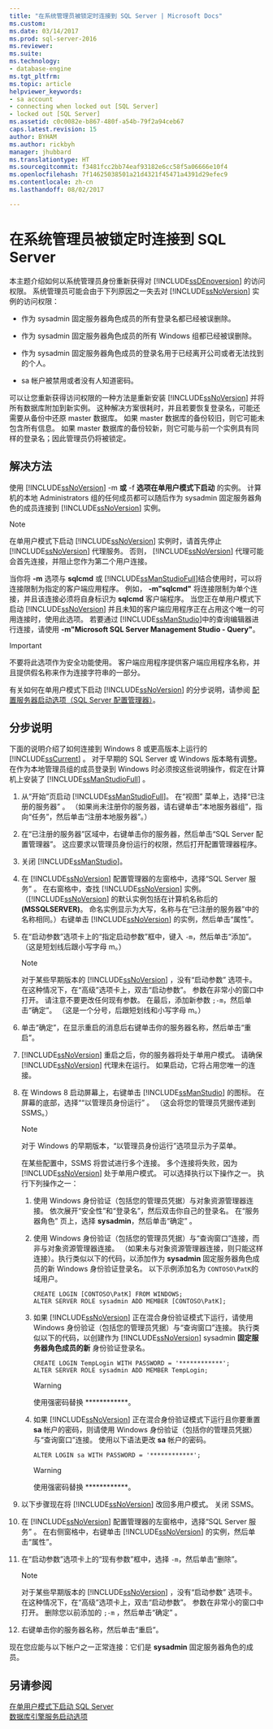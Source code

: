 ```yaml
---
title: "在系统管理员被锁定时连接到 SQL Server | Microsoft Docs"
ms.custom: 
ms.date: 03/14/2017
ms.prod: sql-server-2016
ms.reviewer: 
ms.suite: 
ms.technology:
- database-engine
ms.tgt_pltfrm: 
ms.topic: article
helpviewer_keywords:
- sa account
- connecting when locked out [SQL Server]
- locked out [SQL Server]
ms.assetid: c0c0082e-b867-480f-a54b-79f2a94ceb67
caps.latest.revision: 15
author: BYHAM
ms.author: rickbyh
manager: jhubbard
ms.translationtype: HT
ms.sourcegitcommit: f3481fcc2bb74eaf93182e6cc58f5a06666e10f4
ms.openlocfilehash: 7f14625038501a21d4321f45471a4391d29efec9
ms.contentlocale: zh-cn
ms.lasthandoff: 08/02/2017

---
```

# <a name="connect-to-sql-server-when-system-administrators-are-locked-out"></a>在系统管理员被锁定时连接到 SQL Server
  本主题介绍如何以系统管理员身份重新获得对 [!INCLUDE[ssDEnoversion](../../includes/ssdenoversion-md.md)] 的访问权限。 系统管理员可能会由于下列原因之一失去对 [!INCLUDE[ssNoVersion](../../includes/ssnoversion-md.md)] 实例的访问权限：  
  
-   作为 sysadmin 固定服务器角色成员的所有登录名都已经被误删除。  
  
-   作为 sysadmin 固定服务器角色成员的所有 Windows 组都已经被误删除。  
  
-   作为 sysadmin 固定服务器角色成员的登录名用于已经离开公司或者无法找到的个人。  
  
-   sa 帐户被禁用或者没有人知道密码。  
  
 可以让您重新获得访问权限的一种方法是重新安装 [!INCLUDE[ssNoVersion](../../includes/ssnoversion-md.md)] 并将所有数据库附加到新实例。 这种解决方案很耗时，并且若要恢复登录名，可能还需要从备份中还原 master 数据库。 如果 master 数据库的备份较旧，则它可能未包含所有信息。 如果 master 数据库的备份较新，则它可能与前一个实例具有同样的登录名；因此管理员仍将被锁定。  
  
## <a name="resolution"></a>解决方法  
 使用 [!INCLUDE[ssNoVersion](../../includes/ssnoversion-md.md)] -m **或** -f **选项在单用户模式下启动** 的实例。 计算机的本地 Administrators 组的任何成员都可以随后作为 sysadmin 固定服务器角色的成员连接到 [!INCLUDE[ssNoVersion](../../includes/ssnoversion-md.md)] 实例。  
  
> [!NOTE]  
>  在单用户模式下启动 [!INCLUDE[ssNoVersion](../../includes/ssnoversion-md.md)] 实例时，请首先停止 [!INCLUDE[ssNoVersion](../../includes/ssnoversion-md.md)] 代理服务。 否则， [!INCLUDE[ssNoVersion](../../includes/ssnoversion-md.md)] 代理可能会首先连接，并阻止您作为第二个用户连接。  
  
 当你将 **-m** 选项与 **sqlcmd** 或 [!INCLUDE[ssManStudioFull](../../includes/ssmanstudiofull-md.md)]结合使用时，可以将连接限制为指定的客户端应用程序。 例如， **-m"sqlcmd"** 将连接限制为单个连接，并且该连接必须将自身标识为 **sqlcmd** 客户端程序。 当您正在单用户模式下启动 [!INCLUDE[ssNoVersion](../../includes/ssnoversion-md.md)] 并且未知的客户端应用程序正在占用这个唯一的可用连接时，使用此选项。 若要通过 [!INCLUDE[ssManStudio](../../includes/ssmanstudio-md.md)]中的查询编辑器进行连接，请使用 **-m"Microsoft SQL Server Management Studio - Query"**。  
  
> [!IMPORTANT]  
>  不要将此选项作为安全功能使用。 客户端应用程序提供客户端应用程序名称，并且提供假名称来作为连接字符串的一部分。  
  
 有关如何在单用户模式下启动 [!INCLUDE[ssNoVersion](../../includes/ssnoversion-md.md)] 的分步说明，请参阅 [配置服务器启动选项（SQL Server 配置管理器）](../../database-engine/configure-windows/scm-services-configure-server-startup-options.md)。  
  
## <a name="step-by-step-instructions"></a>分步说明  
 下面的说明介绍了如何连接到 Windows 8 或更高版本上运行的 [!INCLUDE[ssCurrent](../../includes/sscurrent-md.md)] 。 对于早期的 SQL Server 或 Windows 版本略有调整。 在作为本地管理员组的成员登录到 Windows 时必须按这些说明操作，假定在计算机上安装了 [!INCLUDE[ssManStudioFull](../../includes/ssmanstudiofull-md.md)] 。  
  
1.  从“开始”页启动 [!INCLUDE[ssManStudioFull](../../includes/ssmanstudiofull-md.md)]。 在“视图”  菜单上，选择“已注册的服务器” 。 （如果尚未注册你的服务器，请右键单击“本地服务器组”，指向“任务”，然后单击“注册本地服务器”。）  
  
2.  在“已注册的服务器”区域中，右键单击你的服务器，然后单击“SQL Server 配置管理器”。 这应要求以管理员身份运行的权限，然后打开配置管理器程序。  
  
3.  关闭 [!INCLUDE[ssManStudio](../../includes/ssmanstudio-md.md)]。  
  
4.  在 [!INCLUDE[ssNoVersion](../../includes/ssnoversion-md.md)] 配置管理器的左窗格中，选择“SQL Server 服务” 。 在右窗格中，查找 [!INCLUDE[ssNoVersion](../../includes/ssnoversion-md.md)] 实例。 （[!INCLUDE[ssNoVersion](../../includes/ssnoversion-md.md)] 的默认实例包括在计算机名称后的 **(MSSQLSERVER)**。 命名实例显示为大写，名称与在“已注册的服务器”中的名称相同。）右键单击 [!INCLUDE[ssNoVersion](../../includes/ssnoversion-md.md)] 的实例，然后单击“属性”。  
  
5.  在“启动参数”选项卡上的“指定启动参数”框中，键入 `-m`，然后单击“添加”。 （这是短划线后跟小写字母 m。）  
  
    > [!NOTE]  
    >  对于某些早期版本的 [!INCLUDE[ssNoVersion](../../includes/ssnoversion-md.md)] ，没有“启动参数”  选项卡。 在这种情况下，在“高级”选项卡上，双击“启动参数”。 参数在非常小的窗口中打开。 请注意不要更改任何现有参数。 在最后，添加新参数 `;-m`，然后单击“确定”。 （这是一个分号，后跟短划线和小写字母 m。）  
  
6.  单击“确定”，在显示重启的消息后右键单击你的服务器名称，然后单击“重启”。  
  
7.  [!INCLUDE[ssNoVersion](../../includes/ssnoversion-md.md)] 重启之后，你的服务器将处于单用户模式。 请确保 [!INCLUDE[ssNoVersion](../../includes/ssnoversion-md.md)] 代理未在运行。 如果启动，它将占用您唯一的连接。  
  
8.  在 Windows 8 启动屏幕上，右键单击 [!INCLUDE[ssManStudio](../../includes/ssmanstudio-md.md)] 的图标。 在屏幕的底部，选择““以管理员身份运行” 。 （这会将您的管理员凭据传递到 SSMS。）  
  
    > [!NOTE]  
    >  对于 Windows 的早期版本，“以管理员身份运行”选项显示为子菜单。  
  
     在某些配置中，SSMS 将尝试进行多个连接。 多个连接将失败，因为 [!INCLUDE[ssNoVersion](../../includes/ssnoversion-md.md)] 处于单用户模式。 可以选择执行以下操作之一。 执行下列操作之一：  
  
    1.  使用 Windows 身份验证（包括您的管理员凭据）与对象资源管理器连接。 依次展开“安全性”和“登录名”，然后双击你自己的登录名。 在“服务器角色”  页上，选择 **sysadmin**，然后单击“确定” 。  
  
    2.  使用 Windows 身份验证（包括您的管理员凭据）与“查询窗口”连接，而非与对象资源管理器连接。 （如果未与对象资源管理器连接，则只能这样连接）。执行类似以下的代码，以添加作为 **sysadmin** 固定服务器角色成员的新 Windows 身份验证登录名。 以下示例添加名为 `CONTOSO\PatK`的域用户。  
  
        ```  
        CREATE LOGIN [CONTOSO\PatK] FROM WINDOWS;  
        ALTER SERVER ROLE sysadmin ADD MEMBER [CONTOSO\PatK];  
        ```  
  
    3.  如果 [!INCLUDE[ssNoVersion](../../includes/ssnoversion-md.md)] 正在混合身份验证模式下运行，请使用 Windows 身份验证（包括您的管理员凭据）与“查询窗口”连接。 执行类似以下的代码，以创建作为 [!INCLUDE[ssNoVersion](../../includes/ssnoversion-md.md)] sysadmin **固定服务器角色成员的新** 身份验证登录名。  
  
        ```  
        CREATE LOGIN TempLogin WITH PASSWORD = '************';  
        ALTER SERVER ROLE sysadmin ADD MEMBER TempLogin;  
        ```  
  
        > [!WARNING]  
        >  使用强密码替换 ************。  
  
    4.  如果 [!INCLUDE[ssNoVersion](../../includes/ssnoversion-md.md)] 正在混合身份验证模式下运行且你要重置 **sa** 帐户的密码，则请使用 Windows 身份验证（包括你的管理员凭据）与“查询窗口”连接。 使用以下语法更改 **sa** 帐户的密码。  
  
        ```  
        ALTER LOGIN sa WITH PASSWORD = '************';  
        ```  
  
        > [!WARNING]  
        >  使用强密码替换 ************。  
  
9. 以下步骤现在将 [!INCLUDE[ssNoVersion](../../includes/ssnoversion-md.md)] 改回多用户模式。 关闭 SSMS。  
  
10. 在 [!INCLUDE[ssNoVersion](../../includes/ssnoversion-md.md)] 配置管理器的左窗格中，选择“SQL Server 服务” 。 在右侧窗格中，右键单击 [!INCLUDE[ssNoVersion](../../includes/ssnoversion-md.md)] 的实例，然后单击“属性”。  
  
11. 在“启动参数”选项卡上的“现有参数”框中，选择 `-m`，然后单击“删除”。  
  
    > [!NOTE]  
    >  对于某些早期版本的 [!INCLUDE[ssNoVersion](../../includes/ssnoversion-md.md)] ，没有“启动参数”  选项卡。 在这种情况下，在“高级”选项卡上，双击“启动参数”。 参数在非常小的窗口中打开。 删除您以前添加的 `;-m` ，然后单击“确定” 。  
  
12. 右键单击你的服务器名称，然后单击“重启”。  
  
 现在您应能与以下帐户之一正常连接：它们是 **sysadmin** 固定服务器角色的成员。  
  
## <a name="see-also"></a>另请参阅  
 [在单用户模式下启动 SQL Server](../../database-engine/configure-windows/start-sql-server-in-single-user-mode.md)   
 [数据库引擎服务启动选项](../../database-engine/configure-windows/database-engine-service-startup-options.md)  
  
  

